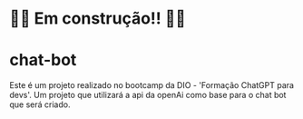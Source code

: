 # 🚧🚧 Em construção!! 🚧🚧

# chat-bot
Este é um projeto realizado no bootcamp da DIO - 'Formação ChatGPT para devs'. Um projeto que utilizará a api da openAi como base para o chat bot que será criado.
